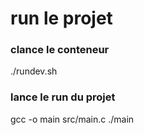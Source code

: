 # run le projet 
### clance le conteneur

./rundev.sh

### lance le run du projet

gcc -o main src/main.c
./main